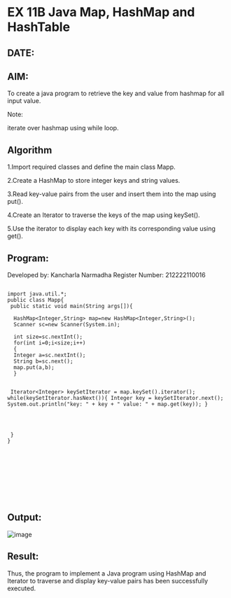 
# EX 11B Java Map, HashMap and HashTable
## DATE:
## AIM:
To create a java program to retrieve the key and value from hashmap for all input value.

Note:

iterate over hashmap using while loop.








## Algorithm


1.Import required classes and define the main class Mapp.

2.Create a HashMap to store integer keys and string values.

3.Read key-value pairs from the user and insert them into the map using put().

4.Create an Iterator to traverse the keys of the map using keySet().

5.Use the iterator to display each key with its corresponding value using get().






## Program:

Developed by: Kancharla Narmadha
Register Number: 212222110016
```
    
import java.util.*;  
public class Mapp{  
 public static void main(String args[]){ 
     
  HashMap<Integer,String> map=new HashMap<Integer,String>(); 
  Scanner sc=new Scanner(System.in);
  
  int size=sc.nextInt();
  for(int i=0;i<size;i++)
  {
  Integer a=sc.nextInt();
  String b=sc.next();
  map.put(a,b);  
  } 
 
  
 Iterator<Integer> keySetIterator = map.keySet().iterator(); while(keySetIterator.hasNext()){ Integer key = keySetIterator.next(); System.out.println("key: " + key + " value: " + map.get(key)); }




 }  
}  
            
      
 
            
      
               


    
```

## Output:

![image](https://github.com/user-attachments/assets/f763b9eb-7a5a-46cf-ba35-40adacaa1ead)


## Result:
Thus, the program to implement a Java program using HashMap and Iterator to traverse and display key-value pairs has been successfully executed.

